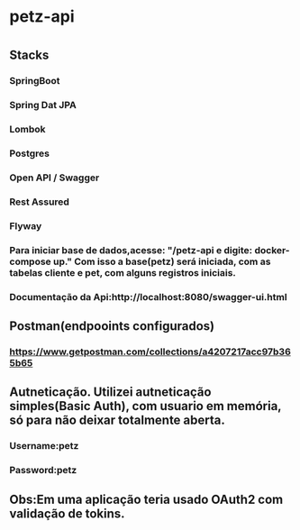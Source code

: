 # petz-api
#
## Stacks
### SpringBoot
### Spring Dat JPA
### Lombok
### Postgres
### Open API / Swagger
### Rest Assured
### Flyway

### Para iniciar base de dados,acesse: "/petz-api e digite: docker-compose up." Com isso a base(petz) será iniciada, com as tabelas cliente e pet, com alguns registros iniciais.

### Documentação da Api:http://localhost:8080/swagger-ui.html

## Postman(endpooints configurados)
### https://www.getpostman.com/collections/a4207217acc97b365b65

## Autneticação. Utilizei autneticação simples(Basic Auth), com usuario em memória, só para não deixar totalmente aberta.
### Username:petz
### Password:petz

## Obs:Em uma aplicação teria usado OAuth2 com validação de tokins.
